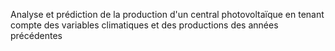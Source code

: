 Analyse et prédiction de la production d'un central photovoltaïque en tenant compte des variables climatiques et des productions des années précédentes
